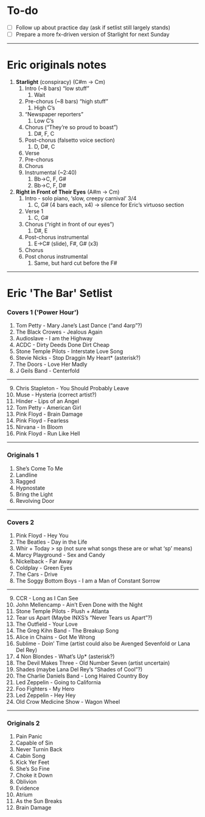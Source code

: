 # To-do
 - [ ] Follow up about practice day (ask if setlist still largely stands)
 - [ ] Prepare a more fx-driven version of Starlight for next Sunday
---
# Eric originals notes
1. **Starlight** (conspiracy) (C#m → Cm)
	1. Intro (~8 bars) “low stuff”
		1. Wait
	2. Pre-chorus (~8 bars) “high stuff”
		1. High C’s
	3. “Newspaper reporters”
		1. Low C’s
	4. Chorus (“They’re so proud to boast”)
		1. D#, F, C
	5. Post-chorus (falsetto voice section)
		1. D, D#, C
	6. Verse
	7. Pre-chorus
	8. Chorus
	9. Instrumental (~2:40)
		1. Bb→C, F, G#
		2. Bb→C, F, D#
2. **Right in Front of Their Eyes** (A#m → Cm)
	1. Intro - solo piano, ‘slow, creepy carnival’ 3/4
		1. C, G# (4 bars each, x4) → silence for Eric’s virtuoso section
	2. Verse 1
		1. C, G#
	3. Chorus (“right in front of our eyes”)
		1. D#, E
	4. Post-chorus instrumental
		1. E→C# (slide), F#, G# (x3)
	5. Chorus
	6. Post chorus instrumental
		1. Same, but hard cut before the F#

---
# Eric 'The Bar' Setlist

### Covers 1 ('Power Hour')

1. Tom Petty - Mary Jane’s Last Dance (“and 4arp”?)
2. The Black Crowes - Jealous Again
3. Audioslave - I am the Highway
4. ACDC - Dirty Deeds Done Dirt Cheap
5. Stone Temple Pilots - Interstate Love Song
6. Stevie Nicks - Stop Draggin My Heart* (asterisk?)
7. The Doors - Love Her Madly
8. J Geils Band - Centerfold

------------------------------------------------------------------------------

9. Chris Stapleton - You Should Probably Leave
10. Muse - Hysteria (correct artist?)
11. Hinder - Lips of an Angel
12. Tom Petty - American Girl
13. Pink Floyd - Brain Damage
14. Pink Floyd - Fearless
15. Nirvana - In Bloom
16. Pink Floyd - Run Like Hell

------------------------------------------------------------------------------
### Originals 1

1. She’s Come To Me
2. Landline
3. Ragged
4. Hypnostate
5. Bring the Light
6. Revolving Door

------------------------------------------------------------------------------

### Covers 2

1. Pink Floyd - Hey You
2. The Beatles - Day in the Life
3. Whir + Today > sp (not sure what songs these are or what ‘sp’ means)
4. Marcy Playground - Sex and Candy
5. Nickelback - Far Away
6. Coldplay - Green Eyes
7. The Cars - Drive
8. The Soggy Bottom Boys - I am a Man of Constant Sorrow

------------------------------------------------------------------------------

9. CCR - Long as I Can See
10. John Mellencamp - Ain’t Even Done with the Night
11. Stone Temple Pilots - Plush + Atlanta
12. Tear us Apart (Maybe INXS’s “Never Tears us Apart”?)
13. The Outfield - Your Love
14. The Greg Kihn Band - The Breakup Song 
15. Alice in Chains - Got Me Wrong
16. Sublime - Doin’ Time (artist could also be Avenged Sevenfold or Lana Del Rey)
17. 4 Non Blondes - What’s Up* (asterisk?)
18. The Devil Makes Three - Old Number Seven (artist uncertain)
19. Shades (maybe Lana Del Rey’s “Shades of Cool”?)
20. The Charlie Daniels Band - Long Haired Country Boy
21. Led Zeppelin - Going to California
22. Foo Fighters - My Hero
23. Led Zeppelin - Hey Hey
24. Old Crow Medicine Show - Wagon Wheel

------------------------------------------------------------------------------
### Originals 2

1. Pain Panic
2. Capable of Sin
3. Never Turnin Back
4. Cabin Song
5. Kick Yer Feet
6. She’s So Fine
7. Choke it Down
8. Oblivion
9. Evidence
10. Atrium
11. As the Sun Breaks
12. Brain Damage
